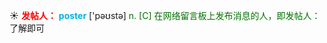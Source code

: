 ☀ <font color="red">**发帖人：**</font>
<font color="sky blue">**poster**</font> ['pəʊstə] 
<font color="rgb(227, 108, 9)">n. [C] 在网络留言板上发布消息的人，即发帖人：</font>了解即可

